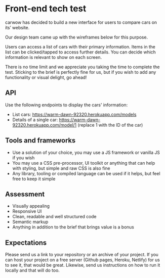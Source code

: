 # Front-end tech test

carwow has decided to build a new interface for users to compare cars on its’ website.

Our design team came up with the wireframes below for this purpose.

Users can access a list of cars with their primary information. Items in the list can be clicked/tapped to access further details. You can decide which information is relevant to show on each screen.

There is no time limit and we appreciate you taking the time to complete the test. Sticking to the brief is perfectly fine for us, but if you wish to add any functionality or visual delight, go ahead!

## API

Use the following endpoints to display the cars' information:

- List cars: <https://warm-dawn-92320.herokuapp.com/models>
- Details of a single car: <https://warm-dawn-92320.herokuapp.com/model/1> (replace 1 with the ID of the car)

## Tools and frameworks

- Use a solution of your choice, you may use a JS framework or vanilla JS if you wish
- You may use a CSS pre-processor, UI toolkit or anything that can help with styling, but simple and raw CSS is also fine
- Any library, tooling or compiled language can be used if it helps, but feel free to keep it simple

## Assessment

- Visually appealing
- Responsive UI
- Clean, readable and well structured code
- Semantic markup
- Anything in addition to the brief that brings value is a bonus

## Expectations

Please send us a link to your repository or an archive of your project.
If you can host your project on a free server (Github pages, Heroku, Netlify) for us to see it, that would be great. Likewise, send us instructions on how to run it locally and that will do too.
